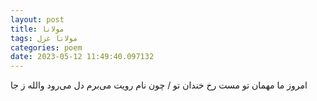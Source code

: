 ```yaml
---
layout: post
title: مولانا
tags: مولانا غزل
categories: poem
date: 2023-05-12 11:49:40.097132
---
```


امروز ما مهمان تو مست رخ خندان تو / چون نام رویت می‌برم دل می‌رود والله ز جا